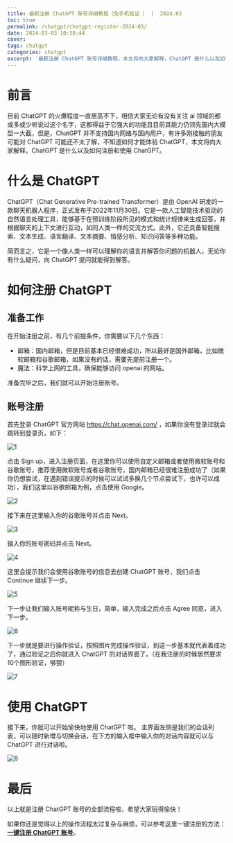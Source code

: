 ```yaml
---
title: 最新注册 ChatGPT 账号详细教程（免手机验证 ） |  2024.03
toc: true
permalink: /chatgpt/chatgpt-register-2024-03/
date: 2024-03-03 10:38:44
cover:
tags: chatgpt
categories: chatgpt
excerpt: '最新注册 ChatGPT 账号详细教程，本文将向大家解释，ChatGPT 是什么以及如何注册和使用 ChatGPT。'
---
```


# 前言

目前 ChatGPT 的火爆程度一直居高不下，相信大家无论有没有关注 ai 领域的都或多或少听说过这个名字，这都得益于它强大的功能且目前其能力仍领先国内大模型一大截，但是，ChatGPT 并不支持国内网络与国内用户，有许多刚接触的朋友可能对 ChatGPT 可能还不太了解，不知道如何才能体验 ChatGPT，本文将向大家解释，ChatGPT 是什么以及如何注册和使用 ChatGPT。

# 什么是 ChatGPT

ChatGPT（Chat Generative Pre-trained Transformer）是由 OpenAI 研发的一款聊天机器人程序，正式发布于2022年11月30日。它是一款人工智能技术驱动的自然语言处理工具，能够基于在预训练阶段所见的模式和统计规律来生成回答，并根据聊天的上下文进行互动，如同人类一样的交流方式。此外，它还具备智能搜索、文本生成、语言翻译、文本摘要、情感分析、知识问答等多种功能。

简而言之，它是一个像人类一样可以理解你的语言并解答你问题的机器人，无论你有什么疑问，向 ChatGPT 提问就能得到解答。

# 如何注册 ChatGPT

## 准备工作

在开始注册之前，有几个前提条件，你需要以下几个东西：

- 邮箱：国内邮箱，但是目前基本已经很难成功，所以最好是国外邮箱，比如微软邮箱和谷歌邮箱，如果没有的话，需要先提前注册一个。
- 魔法：科学上网的工具，确保能够访问 openai 的网站。

准备完毕之后，我们就可以开始注册账号。

## **账号注册**

首先登录 ChatGPT 官方网站 https://chat.openai.com/ ，如果你没有登录过就会跳转到登录页，如下：

![1](/img/chatgpt-register-2024_02.assets/1.PNG)

点击 Sign up，进入注册页面，在这里你可以使用自定义邮箱或者使用微软账号和谷歌账号，推荐使用微软账号或者谷歌账号，国内邮箱已经很难注册成功了（如果你仍想尝试，在遇到错误提示的时候可以试试多换几个节点尝试下，也许可以成功），我们这里以谷歌邮箱为例，点击使用 Google。

![2](/img/chatgpt-register-2024_02.assets/2-9387269.PNG)

接下来在这里输入你的谷歌账号并点击 Next。

![3](/img/chatgpt-register-2024_02.assets/3.png)

输入你的账号密码并点击 Next。

![4](/img/chatgpt-register-2024_02.assets/4.png)

这里会提示我们会使用谷歌账号的信息去创建 ChatGPT 账号，我们点击 Continue 继续下一步。

![5](/img/chatgpt-register-2024_02.assets/5.png)

下一步让我们输入账号昵称与生日，简单，输入完成之后点击 Agree 同意，进入下一步。

![6](/img/chatgpt-register-2024_02.assets/6.png)

下一步就是要进行操作验证，按照图片完成操作验证，到这一步基本就代表着成功了，通过验证之后你就进入 ChatGPT 的对话界面了。（在我注册的时候居然要求10个图形验证，够狠）

![7](/img/chatgpt-register-2024_02.assets/7.png)

# 使用 ChatGPT
接下来，你就可以开始愉快地使用 ChatGPT 啦。
主界面左侧是我们的会话列表，可以随时新增与切换会话，在下方的输入框中输入你的对话内容就可以与 ChatGPT 进行对话啦。

![8](/img/chatgpt-register-2024_02.assets/8.png)


# 最后

以上就是注册 ChatGPT 账号的全部流程啦，希望大家玩得愉快！

如果你还是觉得以上的操作流程太过复杂与麻烦，可以参考这里一键注册的方法：[**一键注册 ChatGPT 账号**](/chatgpt-register-2024/)。



